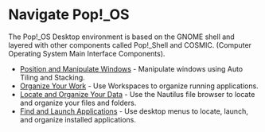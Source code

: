 <!-- reference: 
everything: https://support.system76.com/articles/pop-basics
cosmic: https://github.com/pop-os/cosmic
pop shell: https://github.com/pop-os/shell
ubuntu vs. pop: https://support.system76.com/articles/difference-between-pop-ubuntu/
-->

# Navigate Pop!\_OS

The Pop!\_OS Desktop environment is based on the GNOME shell and layered with other components called Pop!\_Shell and COSMIC. (Computer Operating System Main Interface Components).

- [Position and Manipulate Windows](tiling-stacking-windows.md) - Manipulate windows using Auto Tiling and Stacking.
- [Organize Your Work](using-workspaces.md) - Use Workspaces to organize running applications.
- [Locate and Organize Your Data](navigate-files-folders.md) - Use the Nautilus file browser to locate and organize your files and folders.
- [Find and Launch Applications](launching-applications.md) - Use desktop menus to locate, launch, and organize installed applications.
